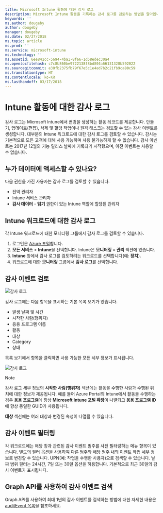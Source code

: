 ```yaml
---
title: Microsoft Intune 활동에 대한 감사 로그
description: Microsoft Intune 활동을 기록하는 감사 로그를 검토하는 방법을 알아봅니다.
keywords: ''
ms.author: dougeby
author: dougeby
manager: dougeby
ms.date: 02/27/2018
ms.topic: article
ms.prod: ''
ms.service: microsoft-intune
ms.technology: ''
ms.assetid: 6ee841cc-5694-4ba1-8f66-1d58edec30a4
ms.openlocfilehash: c7c8b860be9722138f8bd804a66131328b592022
ms.sourcegitcommit: e30fb2375fb79f67e5c1e4ed7b2c21fb9ca80c59
ms.translationtype: HT
ms.contentlocale: ko-KR
ms.lasthandoff: 03/17/2018
---
```

# <a name="audit-logs-for-intune-activities"></a>Intune 활동에 대한 감사 로그
감사 로그는 Microsoft Intune에서 변경을 생성하는 활동 레코드를 제공합니다. 만들기, 업데이트(편집), 삭제 및 할당 작업이나 원격 태스크는 검토할 수 있는 감사 이벤트를 생성합니다. 대부분의 Intune 워크로드에 대한 감사 로그를 검토할 수 있습니다. 감사는 기본적으로 모든 고객에 대해 사용 가능하며 사용 불가능하게 할 수 없습니다. 감사 이벤트는 2017년 12월의 기능 릴리스 날짜에 기록되기 시작했으며, 이전 이벤트는 사용할 수 없습니다.

## <a name="who-can-access-the-data"></a>누가 데이터에 액세스할 수 있나요?
다음 권한을 가진 사용자는 감사 로그를 검토할 수 있습니다.
- 전역 관리자
- Intune 서비스 관리자
- **감사 데이터** - **읽기** 권한이 있는 Intune 역할에 할당된 관리자

## <a name="audit-logs-for-intune-workloads"></a>Intune 워크로드에 대한 감사 로그
각 Intune 워크로드에 대한 모니터링 그룹에서 감사 로그를 검토할 수 있습니다.  
1. 로그인은 [Azure 포털](https://portal.azure.com)합니다.
2. **모든 서비스** > **Intune**을 선택합니다. Intune은 **모니터링 + 관리** 섹션에 있습니다.
3. **Intune** 창에서 감사 로그를 검토하려는 워크로드를 선택합니다(예: **장치**).
4. 워크로드에 대한 **모니터링** 그룹에서 **감사 로그**를 선택합니다.

## <a name="review-audit-events"></a>감사 이벤트 검토
![감사 로그](./media/monitor-audit-logs.png "감사 로그")

감사 로그에는 다음 항목을 표시하는 기본 목록 보기가 있습니다.    

- 발생 날짜 및 시간
- 시작한 사람(행위자)
- 응용 프로그램 이름
- 활동
- 대상
- Category
- 상태

목록 보기에서 항목을 클릭하면 사용 가능한 모든 세부 정보가 표시됩니다.

![감사 로그](./media/monitor-audit-log-detail.png "감사 로그")

> [!Note]    
> 감사 로그 세부 정보의 **시작한 사람(행위자)** 섹션에는 활동을 수행한 사람과 수행된 위치에 대한 정보가 제공됩니다. 예를 들어 Azure Portal의 Intune에서 활동을 수행하는 경우 **응용 프로그램**에 항상 **Microsoft Intune 포털 확장**이 나열되고 **응용 프로그램 ID**에 항상 동일한 GUID가 사용됩니다. 
>    
> **대상** 섹션에는 여러 대상과 변경된 속성이 나열될 수 있습니다.  


## <a name="filter-audit-events"></a>감사 이벤트 필터링
각 워크로드에는 해당 창과 관련된 감사 이벤트 범주를 사전 필터링하는 메뉴 항목이 있습니다. 별도의 필터 옵션을 사용하여 다른 범주와 해당 범주 내의 이벤트 작업 세부 정보로 변경할 수 있습니다. UPN(예: 작업을 수행한 사용자)으로 검색할 수 있습니다. 날짜 범위 필터는 24시간, 7일 또는 30일 옵션을 허용합니다. 기본적으로 최근 30일의 감사 이벤트가 표시됩니다.

## <a name="use-graph-api-to-retrieve-audit-events"></a>Graph API를 사용하여 감사 이벤트 검색
Graph API를 사용하여 최대 1년의 감사 이벤트를 검색하는 방법에 대한 자세한 내용은 [auditEvent 목록](https://developer.microsoft.com/en-us/graph/docs/api-reference/beta/api/intune_auditing_auditevent_list)을 참조하세요.